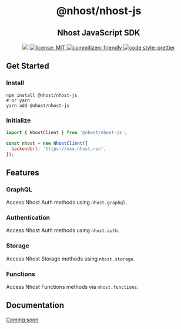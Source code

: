 <h1 align="center">@nhost/nhost-js</h1>
<h2 align="center">Nhost JavaScript SDK</h2>

<p align="center">
  <img src="https://img.shields.io/badge/version-2.2.1-blue.svg?cacheSeconds=2592000" />
  <a href="LICENSE">
    <img src="https://img.shields.io/badge/license-MIT-yellow.svg" alt="license: MIT" />
  </a>
  <a href="https://commitizen.github.io/cz-cli">
    <img src="https://img.shields.io/badge/commitizen-friendly-brightgreen.svg" alt="commitizen: friendly" />
  </a>
  <a href="https://prettier.io">
    <img src="https://img.shields.io/badge/code_style-prettier-ff69b4.svg" alt="code style: prettier" />
  </a>
</p>

## Get Started

### Install

```
npm install @nhost/nhost-js
# or yarn
yarn add @nhost/nhost-js
```

### Initialize

```js
import { NhostClient } from '@nhost/nhost-js';

const nhost = new NhostClient({
  backendUrl: 'https://xxx.nhost.run',
});
```

## Features

### GraphQL

Access Nhost Auth methods using `nhost.graphql`.

### Authentication

Access Nhost Auth methods using `nhost.auth`.

### Storage

Access Nhost Storage methods using `nhost.storage`.

### Functions

Access Nhost Functions methods via `nhost.functions`.

## Documentation

[Coming soon](https://docs.nhost.io)
